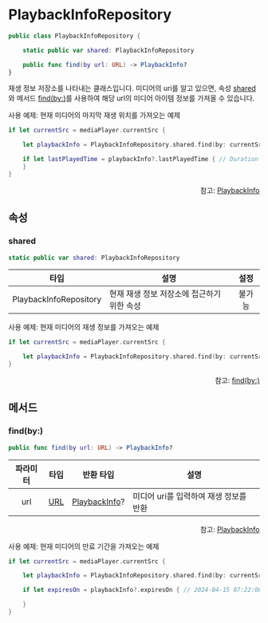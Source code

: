 # PlaybackInfoRepository

```swift
public class PlaybackInfoRepository {

    static public var shared: PlaybackInfoRepository

    public func find(by url: URL) -> PlaybackInfo?
}
```

재생 정보 저장소를 나타내는 클래스입니다. 미디어의 uri를 알고 있으면, 속성 [shared](#shared)와 메서드 [find(by:)](#findby)를 사용하여 해당 url의 미디어 아이템 정보를 가져올 수 있습니다.

사용 예제: 현재 미디어의 마지막 재생 위치를 가져오는 예제
```swift
if let currentSrc = mediaPlayer.currentSrc {

    let playbackInfo = PlaybackInfoRepository.shared.find(by: currentSrc)

    if let lastPlayedTime = playbackInfo?.lastPlayedTime { // Duration 타입의 마지막 재생 위치
    }
}
```
<div align="right">
참고: <a href="../../protocol/playback-info/home.md">PlaybackInfo</a>
</div>

## 속성

### shared
```swift
static public var shared: PlaybackInfoRepository
```
|타입|설명|설정|
|:--:|--|:--:|
|PlaybackInfoRepository|현재 재생 정보 저장소에 접근하기 위한 속성|불가능|

사용 예제: 현재 미디어의 재생 정보를 가져오는 예제
```swift
if let currentSrc = mediaPlayer.currentSrc {

    let playbackInfo = PlaybackInfoRepository.shared.find(by: currentSrc)
}
```
<div align="right">
참고: <a href="#findby">find(by:)</a>
</div>

## 메서드

### find(by:)
```swift
public func find(by url: URL) -> PlaybackInfo?
```
|파라미터|타입|반환 타입|설명|
|:---:|:--:|:--:|---|
|url|[URL](https://developer.apple.com/documentation/foundation/url)|[PlaybackInfo](../../protocol/playback-info/home.md)?|미디어 uri를 입력하여 재생 정보를 반환|

<div align="right">
참고: <a href="../../protocol/playback-info/home.md">PlaybackInfo</a>
</div>

사용 예제: 현재 미디어의 만료 기간을 가져오는 예제
```swift
if let currentSrc = mediaPlayer.currentSrc {

    let playbackInfo = PlaybackInfoRepository.shared.find(by: currentSrc)

    if let expiresOn = playbackInfo?.expiresOn { // 2024-04-15 07:22:08 +0000

    }
}
```